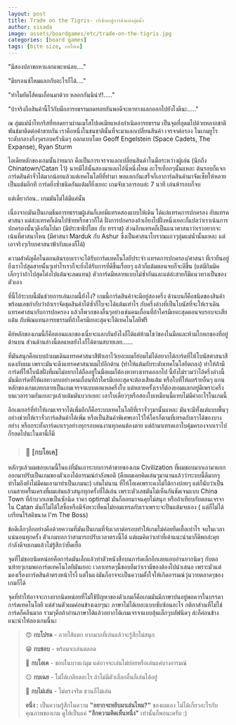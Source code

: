 ```yaml
---
layout: post
title: Trade on the Tigris- เร่เข้ามาสู่การค้าแห่งลุ่มน้ำ
author: sisada
image: assets/boardgames/etc/trade-on-the-tigris.jpg
categories: [board games]
tags: [bite size, กบโอเค]
---
```

"มีสองปลาขอหาแลกแพะหน่อย...."

"มีบรอนซ์ไหมแลกกับอะไรก็ได้...."

"ทำไมยัดไส้คนเถื่อนมาด้วย หลอกกันนิน่า!!....."

"บ้าจริงถือสินค้านี้ไว้กับมืออารยธรรมถดทอยกันพอดีจะหาทางแลกออกไปยังไงดีนะ....."

ณ ลุ่มแม่น้ำไทกริสที่ทอดยาวผ่านเมโสโปเตเมียแหล่งกำเนิดอารยธรรม เป็นจุดที่อุดมไปด้วยหลากชาติพันธ์มาติดต่อค้าขายกัน เราคือหนึ่งในชนชาตินั้นที่จะมาแลกเปลี่ยนสินค้า เจรจาต่อรอง ในเกมยูโรระดับกลางกึ่งๆครอบครัวนิดๆ ออกแบบโดย Geoff Engelstein (Space Cadets, The Expanse), Ryan Sturm



ไอเดียหลักของเกมนั้นง่ายมาก คือเป็นการเจรจาแลกเปลี่ยนสินค้าในมือระหว่างผู้เล่น (นึกถึง Chinatown/Catan ไว้) นายมีไอ้นั้นสองมาแลกไอ้นี่หนึ่งไหม อะไรเทือกๆนั้นแหละ ต้นรอบก็แจกการ์ดสินค้าจั่วได้มากน้อยแล้วแต่เทคโนโลยีที่ทำมา พอแลกกันเสร็จก็เอาการ์ดสินค้ามาจัดเซ็ทให้หลายเป็นแต้มอีกที การ์ดยิ่งซ้ำชนิดกันแต้มก็ยิ่งเยอะ เกมจับเวลารอบล่ะ 7 นาที เล่นห้ารอบก็จบ


แต่เดี๋ยวก่อน.. เกมมันไม่ได้มีแค่นั้น

เนื่องจากมันเป็นเกมธีมอารยธรรมผู้เล่นก็เลยมีแทรคสองแบบให้เดิน ได้แก่แทรคการปกครอง กับแทรคศาสนา แต่ล่ะแทรคก็เดินไปซ้ายหรือขวาก็ได้ ฝั่งการปกครองถ้าเอียงไปฝั่งหนึ่งเยอะก็แปลว่าเราเน้นการปกครองนั้นๆดึงกันไปมา (มีประชาธิปไตย กับ ทรราช) ส่วนอีกแทรคก็เป็นแนวศาสนาว่าเราอยากจะเน้นที่ศาสนาไหน (มีศาสนา Marduk กับ Ashur ซึ่งเป็นศาสนาโบราณแถวๆลุ่มแม่น้ำนั้นแหละ แต่เอาจริงๆเรียกศาสนาฟ้ากับแดงก็ได้)

ความสำคัญคือในตอนต้นรอบเราจะได้รับการ์ดเทคโนโลยีประจำ แทรคการปกครอง/ศาสนา ที่เรายืนอยู่ ยิ่งเราไปสุดสายนั้นๆเท่าไรเราก็จะยิ่งได้รับการที่ดีขึ้นเรื่อยๆ แล้วก็แต้มตอนจบก็จะดีขึ้น (แต่มีกิมมิคเล็กๆว่าถ้าไปสุดโต่งไปแต้มจะลดแทน) ตัวการ์ดมีหลายแบบไม่ซ้ำกันและแต่ล่ะสายก็มีแนวทางเป็นของตัวเอง


ที่นี้ไอ้ระบบนี้มันช่วยการเล่นเกมนี้ยังไง? เกมนี้การ์ดสินค้าจะมีอยู่สองครึ่ง ด้านบนก็คือชนิดของสินค้าพร้อมเลขกำกับว่าถ้าเราจัดชุดสินค้าได้ซ้ำกี่ใบจะได้แต้มเท่าไร กับครึ่งล่างที่เป็นโบนัสที่จะให้เราเดินแทรคศาสนากับการปกครอง แล้วก็พวกของอื่นๆอย่างเช่นคนเถื่อนที่ถ้าใครมีเยอะสุดตอนจบรอบจะเสียแต้ม กับพิณแทนอารยธรรมที่ถ้าใครมีเยอะสุดจะได้เทคโนโลยีฟรี

คีย์หลักของเกมนี้ก็คือตอนแลกของเนี่ยจะแลกกันยังไงก็ได้แต่ห้ามโชว์ของในมือและห้ามโกหกของที่อยู่ด้านบน ส่วนด้านล่างนี้ตอแหลยังไงก็ได้ตามสบายเลย......

ที่มันสนุกคือแบบถ้าผมเดินแทรคศาสนาสีฟ้าเอาไว้เยอะผมก็ย่อมไม่ได้อยากได้การ์ดที่ให้โบนัสศาสนาสีแดงกับผม เพราะมันจะดึงแทรคศาสนาผมไปอีกด้าน (ทำให้แต้มกับระดับเทคโนโลยีตกลง) ทำให้ถ้ามีการ์ดที่ให้โบนัสฝั่งที่ผมไม่อยากได้ถืออยู่ในมือผมก็ต้องหาทางเทรดออกไป นี้ยังไม่รวมว่าไอ้ครึ่งล่างนี้มันมีการ์ดที่ให้ผลทางลบอย่างคนเถื่อนที่ถ้าใครมีเยอะสุดจะต้องเสียแต้ม หรือใบที่ให้ผลร้ายอื่นๆ แกนหลักของเกมเลยกลายเป็นเกมเจรจาแบบตอแหลครึ่งใบ แต่หลายครั้งเราก็ต้องยอมแลกอยู่ดีเพราะครึ่งบนเวลารวมกันเยอะๆแล้วแต้มมันบวกเยอะ เอาใบเดี่ยวๆหรือสองใบเหมือนนี้แทบไม่มีค่าอะไรในเกมนี้

อีกเลเยอร์ที่ทำให้เกมเจรจาได้เพิ่มอีกก็คือระบบเทคโนโลยีที่เราจั่วๆมานั้นแหละ มันจะมีทั้งแต่แบบพื้นๆอย่างช่วยให้เราจั่วการ์ดสินค้าได้เพิ่ม หรือเป็นสินค้าพิเศษเอาไว้ให้ใครก็ตามที่เทรดกับเราได้ของบางอย่าง หรือกระทั้งการ์ดเกเรๆอย่างทุกรอบคนงานทุกคนต้องตาย แต่ถ้ามาเทรดเอาใบคุ้มครองจากเราไปก็รอดไปนะในตานี้ก็มี

> ### 🐸 [กบโอเค]



หลักๆแล้วผมชอบเกมนี้ในแง่ที่มันเอาระบบการค้าขายของเกม Civilization ที่ผมชอบมากเอามาแยกออกมาปรับเป็นเกมของตัวเองได้อารมณ์กำลังพอดี (คือผมเคยคิดเล่นๆมานานแล้วว่าระบบนี้ดีมากๆ ทำไมถึงยังไม่มีคนเอามาทำเป็นเกมนะ) เล่นไม่นาน ที่ให้โอเคเพราะคงไม่ได้กางบ่อยๆ แต่ก็นับว่าเป็นเกมสายครื้นเครงที่ผมเล่นแล้วสนุกทุกครั้งที่ได้เล่น เพราะตัวเลขมันไม่เห็นกันชัดเจนแบบ China Town ที่ถ้าบวกเลขเป็นซักนิด ราคา optimal มันก็ลอยมาจนคุยไม่สนุก หรือถ้าเทียบกับตอนเจรจาใน Catan มันก็ไม่ได้ใสซื่อหรือมีจังหวะที่คนไม่ยอมเทรดกับเราเพราะจะปั่นแต้มจบเอง ( แต่ก็ไม่ได้เกรียนไร้สติขนาด I'm The Boss)


ข้อดีเล็กๆอีกอย่างคือด้วยความที่มันเป็นเกมที่จับเวลาต่อรอบทำให้เกมไม่ค่อยยืดเยื้อเท่าไร จบในเวลาแน่นอนทุกครั้ง ตัวเกมบอกว่าสามารถปรับเวลาตรงนี้ได้ แต่ผมคิดว่าเท่าที่เค้าแนะนำมาก็ดีพอล่ะคุยกำลังดีจบเกมแล้วไม่รู้สึกว่ายืดเยื้อ

จุดที่ไม่ชอบนิดหน่อยคือการ์ดมันเล็กแล้วทำตัวหนังสือบนการ์ดเล็กอีกเลยแอบอ่านยากนิดๆ กับตอนท้ายๆเกมพอการ์ดเทคโนโลยีมันเยอะ เวลาเทรดๆนี้ชอบลืมว่าเรามีของต้องไปนำเสนอ เพราะมัวแต่มองเรื่องการ์ดสินค้าตรงหน้าไรงี้ แต่ในแง่มันก็อาจจะเป็นความตั้งใจให้เกิดอารมณ์วุ่นวายตลาดๆของเกมก็ได้

จุดที่ทำให้อาจจะกางยากนิดหน่อยที่ไม่ใช้ปัญหาของตัวเกมก็คือเกมมันมีภาษาปนอยู่พอควรในบรรดาการ์ดเทคโนโลยี แต่ส่วนตัวผมค่อนข้างเฉยๆนะ ภาษาไม่ได้เยอะแบบซับซ้อนอะไร กติกาส่วนที่ไม่ใช่การ์ดก็คลีนมาก รวมๆคือถ้าอ่านภาษาได้แล้วอยากได้เกมเจรจาแบบลุ้นเล็กๆบลัฟนิดๆ ล่ะก็ค่อนข้างแนะนำให้ลองเกมนี้นะ

> 😍 **กบโปรด** - อวยไส้แตก ยากมากที่เล่นแล้วจะรู้สึกไม่สนุก
> 
> 😁 **กบชอบ** - พร้อมจะเล่นตลอด
> 
> 🙂 **กบโอเค** - ชอบในบางแง่มุม แต่อาจจะเล่นไม่บ่อยหรือเล่นแค่บางอารมณ์
> 
> 😐 **กบเฉย** - ไม่ได้เกลียดอะไร ถ้าไม่มีตัวเลือกอื่นก็เล่นได้อยู่
> 
> 🖕 **กบไม่เล่น** - ไม่ตรงจริต ชวนก็ไม่เล่น
> 
> **อนึ่ง :** เป็นความรู้สึกในความ **"อยากจะหยิบมาเล่นไหม?"** ของผมเอง ไม่ได้เกี่ยวอะไรกับคุณภาพของเกม ดูให้เป็นแค่ **"อีกความคิดเห็นหนึ่ง"** เท่านั้นก็พอนะครับ :)


